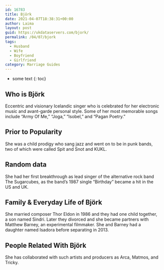 ```yaml
---
id: 16783
title: Björk
date: 2021-04-07T18:38:31+00:00
author: Laima
layout: post
guid: https://ukdataservers.com/bjork/
permalink: /04/07/bjork
tags:
  - Husband
  - Wife
  - Boyfriend
  - Girlfriend
category: Marriage Guides
---
```


* some text
{: toc}


## Who is Björk
                  
                  
                  
Eccentric and visionary Icelandic singer who is celebrated for her electronic music and avant-garde personal style. Some of her most memorable songs include &#8220;Army Of Me,&#8221; &#8220;Joga,&#8221; &#8220;Isobel,&#8221; and &#8220;Pagan Poetry.&#8221;
                  
              
            
              
            
                
                
                
## Prior to Popularity
                  
                  
                  
She was a child prodigy who sang jazz and went on to be in punk bands, two of which were called Spit and Snot and KUKL.
                  
              
            
              
            
                
                
                
## Random data
                  
                  
                  
She had her first breakthrough as lead singer of the alternative rock band The Sugarcubes, as the band&#8217;s 1987 single &#8220;Birthday&#8221; became a hit in the US and UK.
                  
              
            
              
            
                
                
                
## Family & Everyday Life of Björk
                  
                  
                  
She married composer Thor Eldon in 1986 and they had one child together, a son named Sindri. Later they divorced and she became partners with Matthew Barney, an experimental filmmaker. She and Barney had a daughter named Isadora before separating in 2013.
                  
              
            
              
            
                
                
                
## People Related With Björk
                  
                  
                  
She has collaborated with such artists and producers as Arca, Matmos, and Tricky.
                  
              
            
              
            
                
              
            
              
              
            
            
              
            
          
          
          